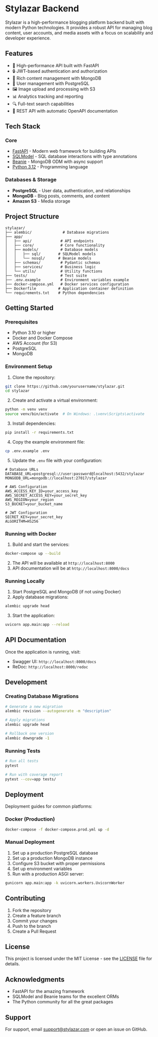 # Stylazar Backend

Stylazar is a high-performance blogging platform backend built with modern Python technologies. It provides a robust API for managing blog content, user accounts, and media assets with a focus on scalability and developer experience.

## Features

- 🚀 High-performance API built with FastAPI
- 🔒 JWT-based authentication and authorization
- 📝 Rich content management with MongoDB
- 👥 User management with PostgreSQL
- 🖼️ Image upload and processing with S3
- 📊 Analytics tracking and reporting
- 🔍 Full-text search capabilities
- 📱 REST API with automatic OpenAPI documentation

## Tech Stack

### Core

- [FastAPI](https://fastapi.tiangolo.com/) - Modern web framework for building APIs
- [SQLModel](https://sqlmodel.tiangolo.com/) - SQL database interactions with type annotations
- [Beanie](https://roman-right.github.io/beanie/) - MongoDB ODM with async support
- [Python 3.12](https://www.python.org/) - Programming language

### Databases & Storage

- **PostgreSQL** - User data, authentication, and relationships
- **MongoDB** - Blog posts, comments, and content
- **Amazon S3** - Media storage

## Project Structure

```
stylazar/
├── alembic/              # Database migrations
├── app/
│   ├── api/             # API endpoints
│   ├── core/            # Core functionality
│   ├── models/          # Database models
│   │   ├── sql/        # SQLModel models
│   │   └── nosql/      # Beanie models
│   ├── schemas/         # Pydantic schemas
│   ├── services/        # Business logic
│   └── utils/           # Utility functions
├── tests/               # Test suite
├── .env.example         # Environment variables example
├── docker-compose.yml   # Docker services configuration
├── Dockerfile          # Application container definition
└── requirements.txt    # Python dependencies
```

## Getting Started

### Prerequisites

- Python 3.10 or higher
- Docker and Docker Compose
- AWS Account (for S3)
- PostgreSQL
- MongoDB

### Environment Setup

1. Clone the repository:

```bash
git clone https://github.com/yourusername/stylazar.git
cd stylazar
```

2. Create and activate a virtual environment:

```bash
python -m venv venv
source venv/bin/activate  # On Windows: .\venv\Scripts\activate
```

3. Install dependencies:

```bash
pip install -r requirements.txt
```

4. Copy the example environment file:

```bash
cp .env.example .env
```

5. Update the `.env` file with your configuration:

```env
# Database URLs
DATABASE_URL=postgresql://user:password@localhost:5432/stylazar
MONGODB_URL=mongodb://localhost:27017/stylazar

# AWS Configuration
AWS_ACCESS_KEY_ID=your_access_key
AWS_SECRET_ACCESS_KEY=your_secret_key
AWS_REGION=your_region
S3_BUCKET=your_bucket_name

# JWT Configuration
SECRET_KEY=your_secret_key
ALGORITHM=HS256
```

### Running with Docker

1. Build and start the services:

```bash
docker-compose up --build
```

2. The API will be available at `http://localhost:8000`
3. API documentation will be at `http://localhost:8000/docs`

### Running Locally

1. Start PostgreSQL and MongoDB (if not using Docker)
2. Apply database migrations:

```bash
alembic upgrade head
```

3. Start the application:

```bash
uvicorn app.main:app --reload
```

## API Documentation

Once the application is running, visit:

- Swagger UI: `http://localhost:8000/docs`
- ReDoc: `http://localhost:8000/redoc`

## Development

### Creating Database Migrations

```bash
# Generate a new migration
alembic revision --autogenerate -m "description"

# Apply migrations
alembic upgrade head

# Rollback one version
alembic downgrade -1
```

### Running Tests

```bash
# Run all tests
pytest

# Run with coverage report
pytest --cov=app tests/
```

## Deployment

Deployment guides for common platforms:

### Docker (Production)

```bash
docker-compose -f docker-compose.prod.yml up -d
```

### Manual Deployment

1. Set up a production PostgreSQL database
2. Set up a production MongoDB instance
3. Configure S3 bucket with proper permissions
4. Set up environment variables
5. Run with a production ASGI server:

```bash
gunicorn app.main:app -k uvicorn.workers.UvicornWorker
```

## Contributing

1. Fork the repository
2. Create a feature branch
3. Commit your changes
4. Push to the branch
5. Create a Pull Request

## License

This project is licensed under the MIT License - see the [LICENSE](LICENSE) file for details.

## Acknowledgments

- FastAPI for the amazing framework
- SQLModel and Beanie teams for the excellent ORMs
- The Python community for all the great packages

## Support

For support, email <support@stylazar.com> or open an issue on GitHub.
